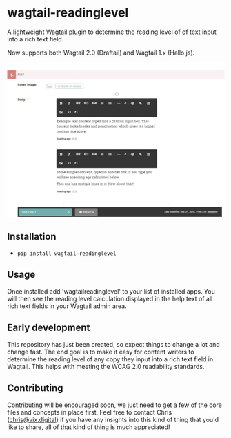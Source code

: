 # wagtail-readinglevel
A lightweight Wagtail plugin to determine the reading level of of text input into a rich text field.

Now supports both Wagtail 2.0 (Draftail) and Wagtail 1.x (Hallo.js).

![Screenshot](readingage.jpg)

## Installation
- ```pip install wagtail-readinglevel```

## Usage
Once installed add 'wagtailreadinglevel' to your list of installed apps. You will then see the reading level calculation displayed in the help text of all rich text fields in your Wagtail admin area.

## Early development
This repository has just been created, so expect things to change a lot and change fast. The end goal is to make it easy for content writers to determine the reading level of any copy they input into a rich text field in Wagtail.
This helps with meeting the WCAG 2.0 readability standards.

## Contributing
Contributing will be encouraged soon, we just need to get a few of the core files and concepts in place first. Feel free to contact Chris (chris@vix.digital) if you have any insights into this kind of thing that you'd like to share, all of that kind of thing is much appreciated!
